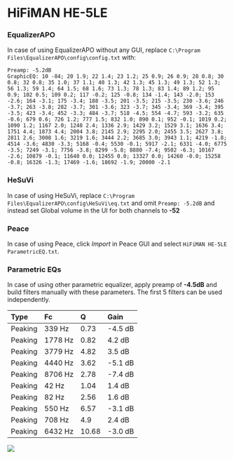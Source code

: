 # HiFiMAN HE-5LE

### EqualizerAPO
In case of using EqualizerAPO without any GUI, replace `C:\Program Files\EqualizerAPO\config\config.txt`
with:
```
Preamp: -5.2dB
GraphicEQ: 10 -84; 20 1.9; 22 1.4; 23 1.2; 25 0.9; 26 0.9; 28 0.8; 30 0.8; 32 0.8; 35 1.0; 37 1.1; 40 1.3; 42 1.3; 45 1.3; 49 1.3; 52 1.3; 56 1.3; 59 1.4; 64 1.5; 68 1.6; 73 1.3; 78 1.3; 83 1.4; 89 1.2; 95 0.9; 102 0.5; 109 0.2; 117 -0.2; 125 -0.8; 134 -1.4; 143 -2.0; 153 -2.6; 164 -3.1; 175 -3.4; 188 -3.5; 201 -3.5; 215 -3.5; 230 -3.6; 246 -3.7; 263 -3.8; 282 -3.7; 301 -3.6; 323 -3.7; 345 -3.4; 369 -3.4; 395 -3.5; 423 -3.4; 452 -3.3; 484 -3.7; 518 -4.5; 554 -4.7; 593 -3.2; 635 -0.6; 679 0.6; 726 1.2; 777 1.5; 832 1.0; 890 0.1; 952 -0.1; 1019 0.2; 1090 1.2; 1167 2.0; 1248 2.4; 1336 2.9; 1429 3.2; 1529 3.1; 1636 3.4; 1751 4.4; 1873 4.4; 2004 3.8; 2145 2.9; 2295 2.0; 2455 3.5; 2627 3.8; 2811 2.6; 3008 1.6; 3219 1.6; 3444 2.2; 3685 3.0; 3943 1.1; 4219 -1.8; 4514 -3.6; 4830 -3.3; 5168 -0.4; 5530 -0.1; 5917 -2.1; 6331 -4.0; 6775 -3.5; 7249 -3.1; 7756 -3.8; 8299 -5.8; 8880 -7.4; 9502 -6.3; 10167 -2.6; 10879 -0.1; 11640 0.0; 12455 0.0; 13327 0.0; 14260 -0.0; 15258 -0.8; 16326 -1.3; 17469 -1.6; 18692 -1.9; 20000 -2.1
```

### HeSuVi
In case of using HeSuVi, replace `C:\Program Files\EqualizerAPO\config\HeSuVi\eq.txt` and omit `Preamp:
-5.2dB` and instead set Global volume in the UI for both channels to **-52**

### Peace
In case of using Peace, click *Import* in Peace GUI and select `HiFiMAN HE-5LE ParametricEQ.txt`.

### Parametric EQs
In case of using other parametric equalizer, apply preamp of **-4.5dB** and build filters manually with
these parameters. The first 5 filters can be used independently.

| Type    | Fc      |     Q | Gain    |
|:--------|:--------|:------|:--------|
| Peaking | 339 Hz  |  0.73 | -4.5 dB |
| Peaking | 1778 Hz |  0.82 | 4.2 dB  |
| Peaking | 3779 Hz |  4.82 | 3.5 dB  |
| Peaking | 4440 Hz |  3.62 | -5.1 dB |
| Peaking | 8706 Hz |  2.78 | -7.4 dB |
| Peaking | 42 Hz   |  1.04 | 1.4 dB  |
| Peaking | 82 Hz   |  2.56 | 1.6 dB  |
| Peaking | 550 Hz  |  6.57 | -3.1 dB |
| Peaking | 708 Hz  |  4.9  | 2.4 dB  |
| Peaking | 6432 Hz | 10.68 | -3.0 dB |

![](https://raw.githubusercontent.com/jaakkopasanen/AutoEq/master/results/headphonecom/sbaf-serious/HiFiMAN%20HE-5LE/HiFiMAN%20HE-5LE.png)